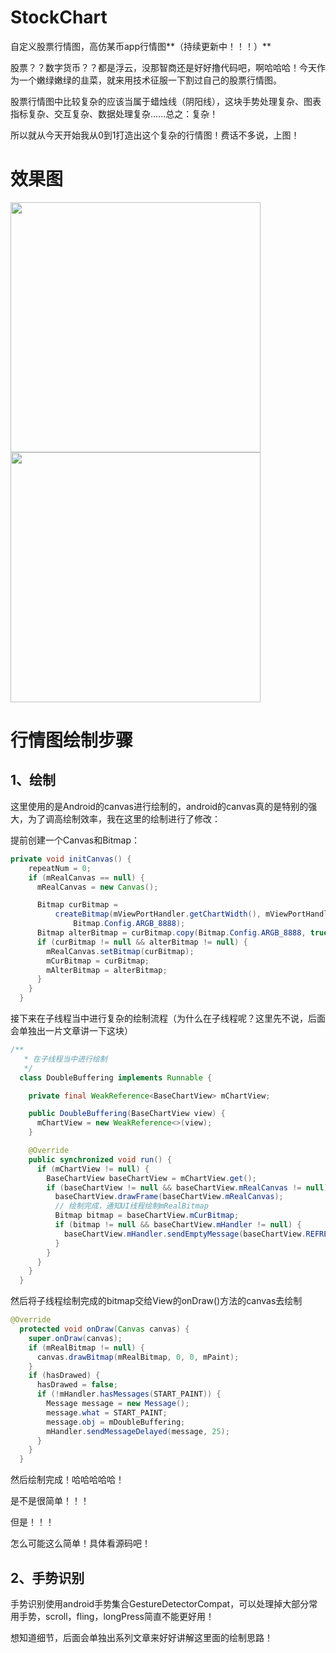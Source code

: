 # StockChart
自定义股票行情图，高仿某币app行情图**（持续更新中！！！）**

股票？？数字货币？？都是浮云，没那智商还是好好撸代码吧，啊哈哈哈！今天作为一个嫩绿嫩绿的韭菜，就来用技术征服一下割过自己的股票行情图。

股票行情图中比较复杂的应该当属于蜡烛线（阴阳线），这块手势处理复杂、图表指标复杂、交互复杂、数据处理复杂......总之：复杂！

所以就从今天开始我从0到1打造出这个复杂的行情图！费话不多说，上图！

# 效果图

<img src="https://github.com/SlamDunk007/StockChart/blob/master/stockChart.png" width="400" />  <img src="https://github.com/SlamDunk007/StockChart/blob/master/showResult.gif" width="400"/>

# 行情图绘制步骤

## 1、绘制

这里使用的是Android的canvas进行绘制的，android的canvas真的是特别的强大，为了调高绘制效率，我在这里的绘制进行了修改：

提前创建一个Canvas和Bitmap：

```java
private void initCanvas() {
    repeatNum = 0;
    if (mRealCanvas == null) {
      mRealCanvas = new Canvas();

      Bitmap curBitmap =
          createBitmap(mViewPortHandler.getChartWidth(), mViewPortHandler.getChartHeight(),
              Bitmap.Config.ARGB_8888);
      Bitmap alterBitmap = curBitmap.copy(Bitmap.Config.ARGB_8888, true);
      if (curBitmap != null && alterBitmap != null) {
        mRealCanvas.setBitmap(curBitmap);
        mCurBitmap = curBitmap;
        mAlterBitmap = alterBitmap;
      }
    }
  }
```

接下来在子线程当中进行复杂的绘制流程（为什么在子线程呢？这里先不说，后面会单独出一片文章讲一下这块）

```java
/**
   * 在子线程当中进行绘制
   */
  class DoubleBuffering implements Runnable {

    private final WeakReference<BaseChartView> mChartView;

    public DoubleBuffering(BaseChartView view) {
      mChartView = new WeakReference<>(view);
    }

    @Override
    public synchronized void run() {
      if (mChartView != null) {
        BaseChartView baseChartView = mChartView.get();
        if (baseChartView != null && baseChartView.mRealCanvas != null) {
          baseChartView.drawFrame(baseChartView.mRealCanvas);
          // 绘制完成，通知UI线程绘制mRealBitmap
          Bitmap bitmap = baseChartView.mCurBitmap;
          if (bitmap != null && baseChartView.mHandler != null) {
            baseChartView.mHandler.sendEmptyMessage(baseChartView.REFRESH);
          }
        }
      }
    }
  }
```

然后将子线程绘制完成的bitmap交给View的onDraw()方法的canvas去绘制

```java
@Override
  protected void onDraw(Canvas canvas) {
    super.onDraw(canvas);
    if (mRealBitmap != null) {
      canvas.drawBitmap(mRealBitmap, 0, 0, mPaint);
    }
    if (hasDrawed) {
      hasDrawed = false;
      if (!mHandler.hasMessages(START_PAINT)) {
        Message message = new Message();
        message.what = START_PAINT;
        message.obj = mDoubleBuffering;
        mHandler.sendMessageDelayed(message, 25);
      }
    }
  }
```

然后绘制完成！哈哈哈哈哈！

是不是很简单！！！

但是！！！

怎么可能这么简单！具体看源码吧！

## 2、手势识别

手势识别使用android手势集合GestureDetectorCompat，可以处理掉大部分常用手势，scroll，fling，longPress简直不能更好用！

想知道细节，后面会单独出系列文章来好好讲解这里面的绘制思路！
